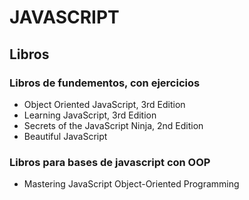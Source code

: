 # JAVASCRIPT

## Libros

### Libros de fundementos, con ejercicios
- Object Oriented JavaScript, 3rd Edition
- Learning JavaScript, 3rd Edition
- Secrets of the JavaScript Ninja, 2nd Edition
- Beautiful JavaScript

### Libros para bases de javascript con OOP
- Mastering JavaScript Object-Oriented Programming
